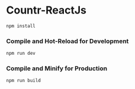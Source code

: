 # Countr-ReactJs

```sh
npm install
```

### Compile and Hot-Reload for Development

```sh
npm run dev
```

### Compile and Minify for Production

```sh
npm run build
```

